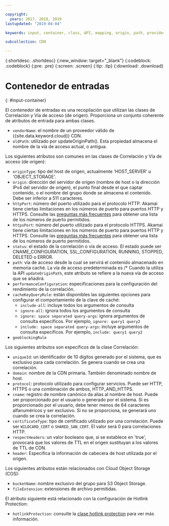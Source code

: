 ```yaml
---

copyright:
  years: 2017, 2018, 2019
lastupdated: "2019-04-04"

keywords: input, container, class, API, mapping, origin, path, provider, hotlink

subcollection: CDN

---
```


{:shortdesc: .shortdesc}
{:new_window: target="_blank"}
{:codeblock: .codeblock}
{:pre: .pre}
{:screen: .screen}
{:tip: .tip}
{:download: .download}

# Contenedor de entradas
{: #input-container}

El contenedor de entradas es una recopilación que utilizan las clases de Correlación y Vía de acceso (de origen). Proporciona un conjunto coherente de atributos de entrada para ambas clases.

* `vendorName`: el nombre de un proveedor válido de {{site.data.keyword.cloud}} CDN.
* `oldPath`: utilizado por updateOriginPath(). Esta propiedad almacena el nombre de la vía de acceso actual, o antigua.

Los siguientes atributos son comunes en las clases de Correlación y Vía de acceso (de origen):
* `originType`: tipo del host de origen, actualmente 'HOST_SERVER' u 'OBJECT_STORAGE'.
* `origin`: dirección del servidor de origen (nombre de host o la dirección IPv4 del servidor de origen), el punto final desde el que captar contenido, o el nombre del grupo donde se almacena el contenido. Debe ser inferior a 511 caracteres.
* `httpPort`: número del puerto utilizado para el protocolo HTTP. Akamai tiene ciertas limitaciones en los números de puerto para puertos HTTP y HTTPS. Consulte las [preguntas más frecuentes](/docs/infrastructure/CDN?topic=CDN-faqs#are-there-any-restrictions-on-what-http-and-https-port-numbers-are-allowed-for-akamai-) para obtener una lista de los números de puerto permitidos.
* `httpsPort`: número del puerto utilizado para el protocolo HTTPS. Akamai tiene ciertas limitaciones en los números de puerto para puertos HTTP y HTTPS. Consulte las [preguntas más frecuentes](/docs/infrastructure/CDN?topic=CDN-faqs#are-there-any-restrictions-on-what-http-and-https-port-numbers-are-allowed-for-akamai-) para obtener una lista de los números de puerto permitidos.
* `status`: el estado de la correlación o vía de acceso. El estado puede ser CNAME_CONFIGURATION, SSL_CONFIGURATION, RUNNING, STOPPED, DELETED o ERROR.
* `path`: vía de acceso desde la cual se servirá el contenido almacenado en memoria caché. La vía de acceso predeterminada es /\* Cuando la utiliza la API `updateOriginPath`, este atributo se refiere a la nueva vía de acceso que se añadirá.
* `performanceConfiguration`: especificaciones para la configuración del rendimiento de la correlación.
* `cacheKeyQueryRule`: están disponibles las siguientes opciones para configurar el comportamiento de la clave de caché:
  * `include-all`: incluye todos los argumentos de consulta
  * `ignore-all`: ignora todos los argumentos de consulta
  * `ignore: space separated query-args`: ignora argumentos de consulta específicos. Por ejemplo, `ignore: query1 query2`
  * `include: space separated query-args`: incluye argumentos de consulta específicos. Por ejemplo, `include: query1 query2`
* `geoblockingRule`

Los siguientes atributos son específicos de la clase Correlación:

* `uniqueId`: un identificador de 10 dígitos generado por el sistema, que es exclusivo para cada correlación. Se genera cuando se crea una correlación.
* `domain`: nombre de la CDN primaria. También denominado nombre de host.
* `protocol`: protocolo utilizado para configurar servicios. Puede ser HTTP, HTTPS o una combinación de ambos, HTTP_AND_HTTPS.
* `cname`: registro de nombre canónico da alias al nombre de host. Puede ser proporcionado por el usuario o generado por el sistema. Si es proporcionado por el usuario, debe tener menos de 64 caracteres alfanuméricos y ser exclusivo. Si no se proporciona, se generará uno cuando se crea la correlación.
* `certificateType`: tipo de certificado utilizado por una correlación. Puede ser `WILDCARD_CERT` o `SHARED_SAN_CERT`. El valor será 0 para correlaciones HTTP.
* `respectHeaders`: un valor booleano que, si se establece en 'true', provocará que los valores de TTL en el origen sustituyan a los valores de TTL de CDN.
* `header`: Especifica la información de cabecera de host utilizada por el origen.

Los siguientes atributos están relacionados con Cloud Object Storage (COS):  
* `bucketName`: nombre exclusivo del grupo para S3 Object Storage.  
* `fileExtension`: extensiones de archivo permitidas.

El atributo siguiente está relacionado con la configuración de Hotlink Protection:
* `hotlinkProtection`: consulte la [clase hotlink protection](/docs/infrastructure/CDN?topic=CDN-hotlink-protection-class) para ver más información.
